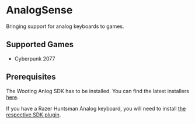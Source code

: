 # AnalogSense

Bringing support for analog keyboards to games.

## Supported Games

- Cyberpunk 2077

## Prerequisites

The Wooting Anlog SDK has to be installed. You can find the latest installers [here](https://github.com/WootingKb/wooting-analog-sdk/releases).

If you have a Razer Huntsman Analog keyboard, you will need to install [the respective SDK plugin](https://github.com/calamity-inc/universal-analog-plugin).
